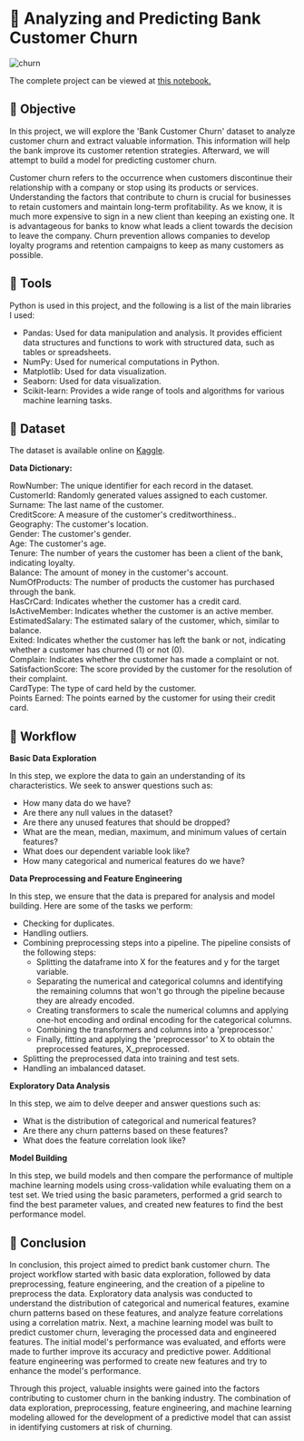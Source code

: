 # 🏦 Analyzing and Predicting Bank Customer Churn

![churn](https://github.com/AlexanderEvanW/PortfolioProjects/assets/124351667/059ae2c9-3721-43a4-b618-4cfc2da3195f)

The complete project can be viewed at [this notebook.](https://github.com/AlexanderEvanW/PortfolioProjects/blob/main/Bank%20Customer%20Churn/Bank%20Customer%20Churn.ipynb)

## 🔎 Objective
In this project, we will explore the 'Bank Customer Churn' dataset to analyze customer churn and extract valuable information. This information will help the bank improve its customer retention strategies. Afterward, we will attempt to build a model for predicting customer churn.

Customer churn refers to the occurrence when customers discontinue their relationship with a company or stop using its products or services. Understanding the factors that contribute to churn is crucial for businesses to retain customers and maintain long-term profitability. As we know, it is much more expensive to sign in a new client than keeping an existing one. It is advantageous for banks to know what leads a client towards the decision to leave the company. Churn prevention allows companies to develop loyalty programs and retention campaigns to keep as many customers as possible.

## 🔨 Tools
Python is used in this project, and the following is a list of the main libraries I used:
- Pandas: Used for data manipulation and analysis. It provides efficient data structures and functions to work with structured data, such as tables or spreadsheets.
- NumPy: Used for numerical computations in Python.
- Matplotlib: Used for data visualization.
- Seaborn: Used for data visualization.
- Scikit-learn: Provides a wide range of tools and algorithms for various machine learning tasks.

## 🔢 Dataset
The dataset is available online on [Kaggle](https://www.kaggle.com/datasets/radheshyamkollipara/bank-customer-churn).

**Data Dictionary:**

RowNumber: The unique identifier for each record in the dataset. <br>
CustomerId: Randomly generated values assigned to each customer. <br>
Surname: The last name of the customer. <br>
CreditScore: A measure of the customer's creditworthiness.. <br>
Geography: The customer's location. <br>
Gender: The customer's gender. <br>
Age: The customer's age. <br>
Tenure: The number of years the customer has been a client of the bank, indicating loyalty. <br>
Balance: The amount of money in the customer's account. <br>
NumOfProducts: The number of products the customer has purchased through the bank. <br>
HasCrCard: Indicates whether the customer has a credit card. <br>
IsActiveMember: Indicates whether the customer is an active member. <br>
EstimatedSalary: The estimated salary of the customer, which, similar to balance. <br>
Exited: Indicates whether the customer has left the bank or not, indicating whether a customer has churned (1) or not (0). <br>
Complain: Indicates whether the customer has made a complaint or not. <br>
SatisfactionScore: The score provided by the customer for the resolution of their complaint. <br>
CardType: The type of card held by the customer. <br>
Points Earned: The points earned by the customer for using their credit card. <br>

## 🏢 Workflow

**Basic Data Exploration**

In this step, we explore the data to gain an understanding of its characteristics. We seek to answer questions such as:
- How many data do we have?
- Are there any null values in the dataset?
- Are there any unused features that should be dropped?
- What are the mean, median, maximum, and minimum values of certain features?
- What does our dependent variable look like?
- How many categorical and numerical features do we have?

**Data Preprocessing and Feature Engineering**

In this step, we ensure that the data is prepared for analysis and model building. Here are some of the tasks we perform:
- Checking for duplicates.
- Handling outliers.
- Combining preprocessing steps into a pipeline. The pipeline consists of the following steps:
  - Splitting the dataframe into X for the features and y for the target variable.
  - Separating the numerical and categorical columns and identifying the remaining columns that won't go through the pipeline because they are already encoded.
  - Creating transformers to scale the numerical columns and applying one-hot encoding and ordinal encoding for the categorical columns.
  - Combining the transformers and columns into a 'preprocessor.'
  - Finally, fitting and applying the 'preprocessor' to X to obtain the preprocessed features, X_preprocessed.
- Splitting the preprocessed data into training and test sets.
- Handling an imbalanced dataset.

**Exploratory Data Analysis**

In this step, we aim to delve deeper and answer questions such as:
- What is the distribution of categorical and numerical features?
- Are there any churn patterns based on these features?
- What does the feature correlation look like?

**Model Building**

In this step, we build models and then compare the performance of multiple machine learning models using cross-validation while evaluating them on a test set. We tried using the basic parameters, performed a grid search to find the best parameter values, and created new features to find the best performance model.

## 📃 Conclusion

In conclusion, this project aimed to predict bank customer churn. The project workflow started with basic data exploration, followed by data preprocessing, feature engineering, and the creation of a pipeline to preprocess the data. Exploratory data analysis was conducted to understand the distribution of categorical and numerical features, examine churn patterns based on these features, and analyze feature correlations using a correlation matrix. Next, a machine learning model was built to predict customer churn, leveraging the processed data and engineered features. The initial model's performance was evaluated, and efforts were made to further improve its accuracy and predictive power. Additional feature engineering was performed to create new features and try to enhance the model's performance.

Through this project, valuable insights were gained into the factors contributing to customer churn in the banking industry. The combination of data exploration, preprocessing, feature engineering, and machine learning modeling allowed for the development of a predictive model that can assist in identifying customers at risk of churning.








